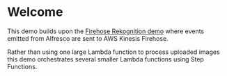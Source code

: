 # Welcome

This demo builds upon the [Firehose Rekognition demo](https://github.com/gavincornwell/firehose-rekognition-demo) where events emitted from Alfresco are sent to AWS Kinesis Firehose. 

Rather than using one large Lambda function to process uploaded images this demo orchestrates several smaller Lambda functions using Step Functions.
